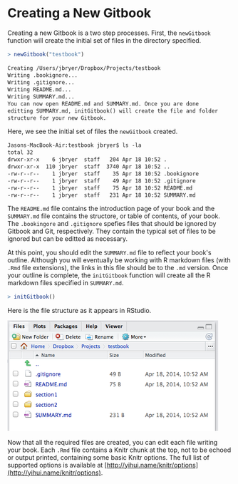 


# Creating a New Gitbook

Creating a new Gitbook is a two step processes. First, the `newGitbook` function will create the initial set of files in the directory specified.


```r
> newGitbook("testbook")
```


```
Creating /Users/jbryer/Dropbox/Projects/testbook
Writing .bookignore...
Writing .gitignore...
Writing README.md...
Writing SUMMARY.md...
You can now open README.md and SUMMARY.md. Once you are done 
editting SUMMARY.md, initGitbook() will create the file and folder 
structure for your new Gitbook.
```

Here, we see the initial set of files the `newGitbook` created.

```
Jasons-MacBook-Air:testbook jbryer$ ls -la
total 32
drwxr-xr-x    6 jbryer  staff   204 Apr 18 10:52 .
drwxr-xr-x  110 jbryer  staff  3740 Apr 18 10:52 ..
-rw-r--r--    1 jbryer  staff    35 Apr 18 10:52 .bookignore
-rw-r--r--    1 jbryer  staff    49 Apr 18 10:52 .gitignore
-rw-r--r--    1 jbryer  staff    75 Apr 18 10:52 README.md
-rw-r--r--    1 jbryer  staff   231 Apr 18 10:52 SUMMARY.md
```

The `README.md` file contains the introduction page of your book and the `SUMMARY.md` file contains the structore, or table of contents, of your book. The `.bookingore` and `.gitignore` spefies files that should be ignored by Gitbook and Git, respectively. They contain the typical set of files to be ignored but can be editted as necessary.

At this point, you should edit the `SUMMARY.md` file to reflect your book's outline. Although you will eventually be working with R markdown files (with `.Rmd` file extensions), the links in this file should be to the `.md` version. Once your outline is complete, the `initGitbook` function will create all the R markdown files specified in `SUMMARY.md`.


```r
> initGitbook()
```


Here is the file structure as it appears in RStudio.

![Gitbook Files](figures/gitbookfiles.png)

Now that all the required files are created, you can edit each file writing your book. Each `.Rmd` file contains a Knitr chunk at the top, not to be echoed or output printed, containing some basic Knitr options. The full list of supported options is available at [http://yihui.name/knitr/options](http://yihui.name/knitr/options).

